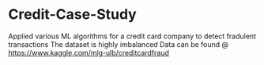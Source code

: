 # Credit-Case-Study

Applied various ML algorithms for a credit card company to detect fradulent transactions
The dataset is highly imbalanced
Data can be found @ https://www.kaggle.com/mlg-ulb/creditcardfraud
